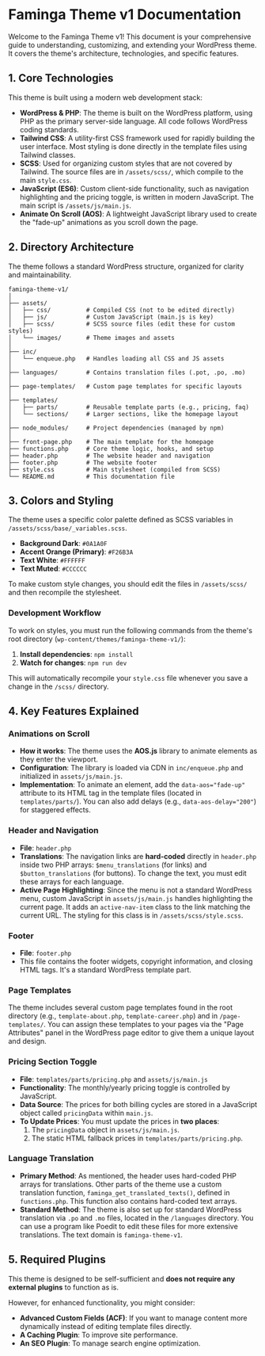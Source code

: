 # Faminga Theme v1 Documentation

Welcome to the Faminga Theme v1! This document is your comprehensive guide to understanding, customizing, and extending your WordPress theme. It covers the theme's architecture, technologies, and specific features.

## 1. Core Technologies

This theme is built using a modern web development stack:

-   **WordPress & PHP**: The theme is built on the WordPress platform, using PHP as the primary server-side language. All code follows WordPress coding standards.
-   **Tailwind CSS**: A utility-first CSS framework used for rapidly building the user interface. Most styling is done directly in the template files using Tailwind classes.
-   **SCSS**: Used for organizing custom styles that are not covered by Tailwind. The source files are in `/assets/scss/`, which compile to the main `style.css`.
-   **JavaScript (ES6)**: Custom client-side functionality, such as navigation highlighting and the pricing toggle, is written in modern JavaScript. The main script is `/assets/js/main.js`.
-   **Animate On Scroll (AOS)**: A lightweight JavaScript library used to create the "fade-up" animations as you scroll down the page.

## 2. Directory Architecture

The theme follows a standard WordPress structure, organized for clarity and maintainability.

```
faminga-theme-v1/
│
├── assets/
│   ├── css/          # Compiled CSS (not to be edited directly)
│   ├── js/           # Custom JavaScript (main.js is key)
│   ├── scss/         # SCSS source files (edit these for custom styles)
│   └── images/       # Theme images and assets
│
├── inc/
│   └── enqueue.php   # Handles loading all CSS and JS assets
│
├── languages/        # Contains translation files (.pot, .po, .mo)
│
├── page-templates/   # Custom page templates for specific layouts
│
├── templates/
│   ├── parts/        # Reusable template parts (e.g., pricing, faq)
│   └── sections/     # Larger sections, like the homepage layout
│
├── node_modules/     # Project dependencies (managed by npm)
│
├── front-page.php    # The main template for the homepage
├── functions.php     # Core theme logic, hooks, and setup
├── header.php        # The website header and navigation
├── footer.php        # The website footer
├── style.css         # Main stylesheet (compiled from SCSS)
└── README.md         # This documentation file
```

## 3. Colors and Styling

The theme uses a specific color palette defined as SCSS variables in `/assets/scss/base/_variables.scss`.

-   **Background Dark**: `#0A1A0F`
-   **Accent Orange (Primary)**: `#F26B3A`
-   **Text White**: `#FFFFFF`
-   **Text Muted**: `#CCCCCC`

To make custom style changes, you should edit the files in `/assets/scss/` and then recompile the stylesheet.

### Development Workflow

To work on styles, you must run the following commands from the theme's root directory (`wp-content/themes/faminga-theme-v1/`):

1.  **Install dependencies**: `npm install`
2.  **Watch for changes**: `npm run dev`

This will automatically recompile your `style.css` file whenever you save a change in the `/scss/` directory.

## 4. Key Features Explained

### Animations on Scroll

-   **How it works**: The theme uses the **AOS.js** library to animate elements as they enter the viewport.
-   **Configuration**: The library is loaded via CDN in `inc/enqueue.php` and initialized in `assets/js/main.js`.
-   **Implementation**: To animate an element, add the `data-aos="fade-up"` attribute to its HTML tag in the template files (located in `templates/parts/`). You can also add delays (e.g., `data-aos-delay="200"`) for staggered effects.

### Header and Navigation

-   **File**: `header.php`
-   **Translations**: The navigation links are **hard-coded** directly in `header.php` inside two PHP arrays: `$menu_translations` (for links) and `$button_translations` (for buttons). To change the text, you must edit these arrays for each language.
-   **Active Page Highlighting**: Since the menu is not a standard WordPress menu, custom JavaScript in `assets/js/main.js` handles highlighting the current page. It adds an `active-nav-item` class to the link matching the current URL. The styling for this class is in `/assets/scss/style.scss`.

### Footer

-   **File**: `footer.php`
-   This file contains the footer widgets, copyright information, and closing HTML tags. It's a standard WordPress template part.

### Page Templates

The theme includes several custom page templates found in the root directory (e.g., `template-about.php`, `template-career.php`) and in `/page-templates/`. You can assign these templates to your pages via the "Page Attributes" panel in the WordPress page editor to give them a unique layout and design.

### Pricing Section Toggle

-   **File**: `templates/parts/pricing.php` and `assets/js/main.js`
-   **Functionality**: The monthly/yearly pricing toggle is controlled by JavaScript.
-   **Data Source**: The prices for both billing cycles are stored in a JavaScript object called `pricingData` within `main.js`.
-   **To Update Prices**: You must update the prices in **two places**:
    1.  The `pricingData` object in `assets/js/main.js`.
    2.  The static HTML fallback prices in `templates/parts/pricing.php`.

### Language Translation

-   **Primary Method**: As mentioned, the header uses hard-coded PHP arrays for translations. Other parts of the theme use a custom translation function, `faminga_get_translated_texts()`, defined in `functions.php`. This function also contains hard-coded text arrays.
-   **Standard Method**: The theme is also set up for standard WordPress translation via `.po` and `.mo` files, located in the `/languages` directory. You can use a program like Poedit to edit these files for more extensive translations. The text domain is `faminga-theme-v1`.

## 5. Required Plugins

This theme is designed to be self-sufficient and **does not require any external plugins** to function as is.

However, for enhanced functionality, you might consider:
-   **Advanced Custom Fields (ACF)**: If you want to manage content more dynamically instead of editing template files directly.
-   **A Caching Plugin**: To improve site performance.
-   **An SEO Plugin**: To manage search engine optimization. 